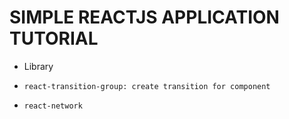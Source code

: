 # SIMPLE REACTJS APPLICATION TUTORIAL

* Library
* ```
  react-transition-group: create transition for component
  ```

* ```
  react-network
  ```



